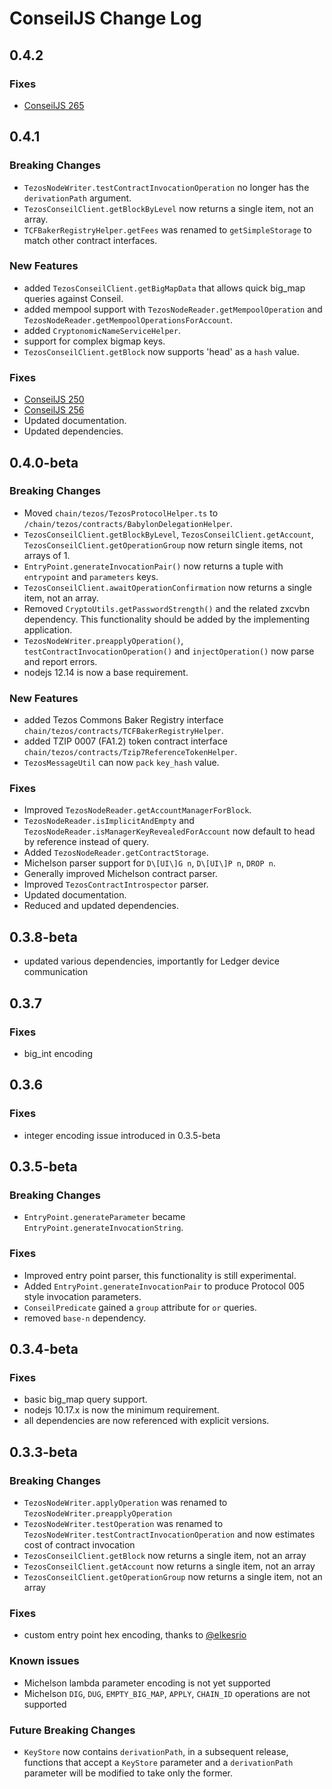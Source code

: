 <!-- markdownlint-disable MD024 -->
# ConseilJS Change Log

## 0.4.2

### Fixes

- [ConseilJS 265](https://github.com/Cryptonomic/ConseilJS/issues/265)

## 0.4.1

### Breaking Changes

- `TezosNodeWriter.testContractInvocationOperation` no longer has the `derivationPath` argument.
- `TezosConseilClient.getBlockByLevel` now returns a single item, not an array.
- `TCFBakerRegistryHelper.getFees` was renamed to `getSimpleStorage` to match other contract interfaces.

### New Features

- added `TezosConseilClient.getBigMapData` that allows quick big_map queries against Conseil.
- added mempool support with `TezosNodeReader.getMempoolOperation` and `TezosNodeReader.getMempoolOperationsForAccount`.
- added `CryptonomicNameServiceHelper`.
- support for complex bigmap keys.
- `TezosConseilClient.getBlock` now supports 'head' as a `hash` value.

### Fixes

- [ConseilJS 250](https://github.com/Cryptonomic/ConseilJS/issues/250)
- [ConseilJS 256](https://github.com/Cryptonomic/ConseilJS/issues/256)
- Updated documentation.
- Updated dependencies.

## 0.4.0-beta

### Breaking Changes

- Moved `chain/tezos/TezosProtocolHelper.ts` to `/chain/tezos/contracts/BabylonDelegationHelper`.
- `TezosConseilClient.getBlockByLevel`, `TezosConseilClient.getAccount`, `TezosConseilClient.getOperationGroup` now return single items, not arrays of 1.
- `EntryPoint.generateInvocationPair()` now returns a tuple with `entrypoint` and `parameters` keys.
- `TezosConseilClient.awaitOperationConfirmation` now returns a single item, not an array.
- Removed `CryptoUtils.getPasswordStrength()` and the related zxcvbn dependency. This functionality should be added by the implementing application.
- `TezosNodeWriter.preapplyOperation()`, `testContractInvocationOperation()` and `injectOperation()` now parse and report errors.
- nodejs 12.14 is now a base requirement.

### New Features

- added Tezos Commons Baker Registry interface `chain/tezos/contracts/TCFBakerRegistryHelper`.
- added TZIP 0007 (FA1.2) token contract interface `chain/tezos/contracts/Tzip7ReferenceTokenHelper`.
- `TezosMessageUtil` can now `pack` `key_hash` value.

### Fixes

- Improved `TezosNodeReader.getAccountManagerForBlock`.
- `TezosNodeReader.isImplicitAndEmpty` and `TezosNodeReader.isManagerKeyRevealedForAccount` now default to head by reference instead of query.
- Added `TezosNodeReader.getContractStorage`.
- Michelson parser support for `D\[UI\]G n`, `D\[UI\]P n`, `DROP n`.
- Generally improved Michelson contract parser.
- Improved `TezosContractIntrospector` parser.
- Updated documentation.
- Reduced and updated dependencies.

## 0.3.8-beta

- updated various dependencies, importantly for Ledger device communication

## 0.3.7

### Fixes

- big_int encoding

## 0.3.6

### Fixes

- integer encoding issue introduced in 0.3.5-beta

## 0.3.5-beta

### Breaking Changes

- `EntryPoint.generateParameter` became `EntryPoint.generateInvocationString`.

### Fixes

- Improved entry point parser, this functionality is still experimental.
- Added `EntryPoint.generateInvocationPair` to produce Protocol 005 style invocation parameters.
- `ConseilPredicate` gained a `group` attribute for `or` queries.
- removed `base-n` dependency.

## 0.3.4-beta

### Fixes

- basic big_map query support.
- nodejs 10.17.x is now the minimum requirement.
- all dependencies are now referenced with explicit versions.

## 0.3.3-beta

### Breaking Changes

- `TezosNodeWriter.applyOperation` was renamed to `TezosNodeWriter.preapplyOperation`
- `TezosNodeWriter.testOperation` was renamed to `TezosNodeWriter.testContractInvocationOperation` and now estimates cost of contract invocation
- `TezosConseilClient.getBlock` now returns a single item, not an array
- `TezosConseilClient.getAccount` now returns a single item, not an array
- `TezosConseilClient.getOperationGroup` now returns a single item, not an array

### Fixes

- custom entry point hex encoding, thanks to [@elkesrio](https://github.com/elkesrio)

### Known issues

- Michelson lambda parameter encoding is not yet supported
- Michelson `DIG`, `DUG`, `EMPTY_BIG_MAP`, `APPLY`, `CHAIN_ID` operations are not supported

### Future Breaking Changes

- `KeyStore` now contains `derivationPath`, in a subsequent release, functions that accept a `KeyStore` parameter and a `derivationPath` parameter will be modified to take only the former.

